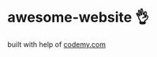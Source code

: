 # awesome-website :ok_hand:                                        
built with help of <a href="http://johnelder.com/">codemy.com</a>
